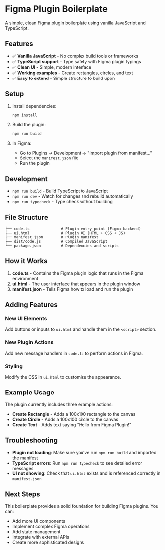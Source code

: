 # Figma Plugin Boilerplate

A simple, clean Figma plugin boilerplate using vanilla JavaScript and TypeScript.

## Features

- ✅ **Vanilla JavaScript** - No complex build tools or frameworks
- ✅ **TypeScript support** - Type safety with Figma plugin typings
- ✅ **Clean UI** - Simple, modern interface
- ✅ **Working examples** - Create rectangles, circles, and text
- ✅ **Easy to extend** - Simple structure to build upon

## Setup

1. Install dependencies:
   ```bash
   npm install
   ```

2. Build the plugin:
   ```bash
   npm run build
   ```

3. In Figma:
   - Go to Plugins → Development → "Import plugin from manifest..."
   - Select the `manifest.json` file
   - Run the plugin

## Development

- `npm run build` - Build TypeScript to JavaScript
- `npm run dev` - Watch for changes and rebuild automatically
- `npm run typecheck` - Type check without building

## File Structure

```
├── code.ts              # Plugin entry point (Figma backend)
├── ui.html              # Plugin UI (HTML + CSS + JS)
├── manifest.json        # Plugin manifest
├── dist/code.js         # Compiled JavaScript
└── package.json         # Dependencies and scripts
```

## How it Works

1. **code.ts** - Contains the Figma plugin logic that runs in the Figma environment
2. **ui.html** - The user interface that appears in the plugin window
3. **manifest.json** - Tells Figma how to load and run the plugin

## Adding Features

### New UI Elements
Add buttons or inputs to `ui.html` and handle them in the `<script>` section.

### New Plugin Actions
Add new message handlers in `code.ts` to perform actions in Figma.

### Styling
Modify the CSS in `ui.html` to customize the appearance.

## Example Usage

The plugin currently includes three example actions:
- **Create Rectangle** - Adds a 100x100 rectangle to the canvas
- **Create Circle** - Adds a 100x100 circle to the canvas  
- **Create Text** - Adds text saying "Hello from Figma Plugin!"

## Troubleshooting

- **Plugin not loading**: Make sure you've run `npm run build` and imported the manifest
- **TypeScript errors**: Run `npm run typecheck` to see detailed error messages
- **UI not showing**: Check that `ui.html` exists and is referenced correctly in `manifest.json`

## Next Steps

This boilerplate provides a solid foundation for building Figma plugins. You can:
- Add more UI components
- Implement complex Figma operations
- Add state management
- Integrate with external APIs
- Create more sophisticated designs 